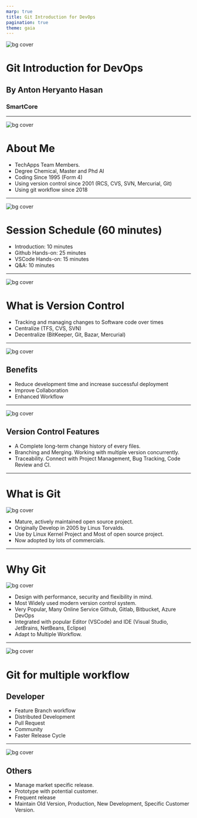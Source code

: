```yaml
---
marp: true
title: Git Introduction for DevOps
pagination: true
theme: gaia
---
```


![bg cover](img/background.jpg)
# Git Introduction for DevOps
## By Anton Heryanto Hasan
### SmartCore

---
![bg cover](img/background.jpg)
# About Me
* TechApps Team Members.
* Degree Chemical, Master and Phd AI
* Coding Since 1995 (Form 4)
* Using version control since 2001 (RCS, CVS, SVN, Mercurial, Git)
* Using git workflow since 2018

---
![bg cover](img/background.jpg)
# Session Schedule (60 minutes)
* Introduction: 10 minutes
* Github Hands-on: 25 minutes
* VSCode Hands-on: 15 minutes
* Q&A: 10 minutes

---
![bg cover](img/background.jpg)
# What is Version Control
* Tracking and managing changes to Software code over times
* Centralize (TFS, CVS, SVN) 
* Decentralize (BitKeeper, Git, Bazar, Mercurial)

--- 
![bg cover](img/background.jpg)
## Benefits
* Reduce development time and increase successful deployment 
* Improve Collaboration
* Enhanced Workflow

--- 
![bg cover](img/background.jpg)
## Version Control Features
* A Complete long-term change history of every files.
* Branching and Merging. Working with multiple version concurrently.
* Traceability. Connect with Project Management, Bug Tracking, Code Review and CI.

---

# What is Git
![bg cover](img/background.jpg)
* Mature, actively maintained open source project.
* Originally Develop in 2005 by Linus Torvalds.
* Use by Linux Kernel Project and Most of open source project.
* Now adopted by lots of commercials.
---

# Why Git
![bg cover](img/background.jpg)
* Design with performance, security and flexibility in mind.
* Most Widely used modern version control system.
* Very Popular, Many Online Service Github, Gitlab, Bitbucket, Azure DevOps
* Integrated with popular Editor (VSCode) and IDE (Visual Studio, JetBrains, NetBeans, Eclipse)
* Adapt to Multiple Workflow.

--- 
![bg cover](img/background.jpg)
# Git for multiple workflow
## Developer
* Feature Branch workflow
* Distributed Development
* Pull Request
* Community
* Faster Release Cycle

---
![bg cover](img/background.jpg)
## Others
* Manage market specific release.
* Prototype with potential customer.
* Frequent release
* Maintain Old Version, Production, New Development, Specific Customer Version.
